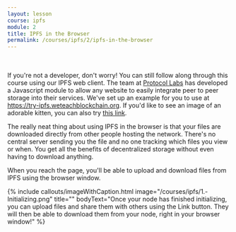 ```yaml
---
layout: lesson
course: ipfs
module: 2
title: IPFS in the Browser
permalink: /courses/ipfs/2/ipfs-in-the-browser
---
```

<br>
<br>
<span class="openingParagraph">
If you're not a developer, don't worry! You can still follow along through this course using our IPFS web client. The team at <a href="https://protocol.ai/" rel="noopener">Protocol Labs</a> has developed a Javascript module to allow any website to easily integrate peer to peer storage into their services. We've set up an example for you to use at <a href="https://try-ipfs.weteachblockchain.org" rel="noopener">https://try-ipfs.weteachblockchain.org</a>. If you'd like to see an image of an adorable kitten, you can also try <a href="https://try-ipfs.theblockchaininstitute.org/?q=QmW2WQi7j6c7UgJTarActp7tDNikE4B2qXtFCfLPdsgaTQ">this link</a>.</span>

The really neat thing about using IPFS in the browser is that your files are downloaded directly from other people hosting the network. There's no central server sending you the file and no one tracking which files you view or when. You get all the benefits of decentralized storage without even having to download anything.

When you reach the page, you'll be able to upload and download files from IPFS using the browser window.

{% include callouts/imageWithCaption.html
	image="/courses/ipfs/1.-Initializing.png"
	title=""
	bodyText="Once your node has finished initializing, you can upload files and share them with others using the Link button. They will then be able to download them from your node, right in your browser window!"
%}
